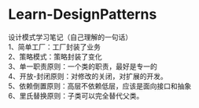 # Learn-DesignPatterns
设计模式学习笔记（自己理解的一句话）<br />
1、简单工厂：工厂封装了业务<br />
2、策略模式：策略封装了变化<br />
3、单一职责原则：一个类的职责，最好是专一的<br />
4、开放-封闭原则：对修改的关闭，对扩展的开发。<br />
5、依赖倒置原则：高层不依赖低层，应该是面向接口和抽象<br />
6、里氏替换原则：子类可以完全替代父类。<br />
